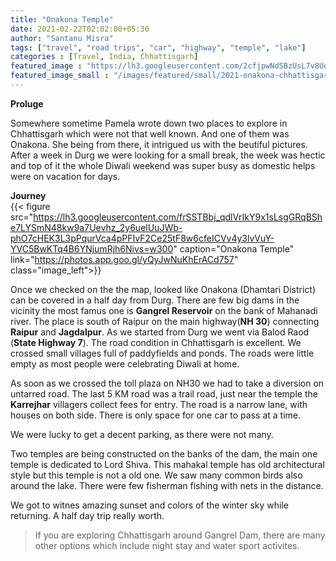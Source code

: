 ```yaml
---
title: "Onakona Temple"
date: 2021-02-22T02:02:00+05:30
author: "Santanu Misra"
tags: ["travel", "road trips", "car", "highway", "temple", "lake"]
categories : [Travel, India, Chhattisgarh]
featured_image : "https://lh3.googleusercontent.com/2cfjpwNdSBzUsL7v8UqGnJ0mH7tY0EB2vlRfBjswJRx4ZWgJAqzN7uZYtf3R0IE0VkJoLIRX5UxP8v6lDoE-QbITkvNEBzn7ECNZacKKj_rAIf6ovBHrzqu-EOxIGuPjBGzJcAKnCLU"
featured_image_small : "/images/featured/small/2021-onakona-chhattisgarh.jpg"
---
```

**Proluge**  

Somewhere sometime Pamela wrote down two places to explore in Chhattisgarh which were not that well known. And one of them was Onakona. She being from there, it intrigued us with the beutiful pictures. After a week in Durg we were looking for a small break, the week was hectic and  top of it the whole Diwali weekend was super busy as domestic helps were on vacation for days. 

**Journey**  
{{< figure src="https://lh3.googleusercontent.com/frSSTBbj_qdlVrIkY9x1sLsgGRqBShe7LYSmN48kw9a7Uevhz_2y6uelUuJWb-phO7cHEK3L3pPqurVca4pPFIvF2Ce25tF8w6cfeICVv4y3lvVuY-YVC5BwKTq4B6YNjumRjh6Nivs=w300" caption="Onakona Temple" link="https://photos.app.goo.gl/yQyJwNuKhErACd757" class="image_left">}} 

Once we checked on the the map, looked like Onakona (Dhamtari District) can be covered in a half day from Durg. There are few  big dams in the vicinity the most famus one is **Gangrel Reservoir** on the bank of Mahanadi river.  The place is south of Raipur on the main highway(**NH 30**) connecting **Raipur** and **Jagdalpur**.  As we started from Durg we went via Balod Raod (**State Highway 7**). The road condition in Chhattisgarh is excellent. We crossed small villages full of paddyfields and ponds. The roads were little empty as most people were celebrating Diwali at home. 

As soon as we crossed the toll plaza on NH30 we had to take a diversion on untarred road.  The last 5 KM road was a trail road, just near the temple the **Karrejhar** villagers collect fees for entry. The road is a narrow lane, with houses on both side. There is only space for one car to pass at a time. 

We were lucky to get a decent parking, as there were not many.  

Two temples are being constructed on the banks of the dam, the main one temple is dedicated to Lord Shiva. This mahakal temple has old architectural style but this temple is not a old one. We saw many common birds also around the lake. There were few fisherman fishing with nets in the distance.  

We got to witnes amazing sunset and colors of the winter sky while returning. A half day trip really worth.  

>If you are exploring Chhattisgarh around Gangrel Dam, there are many other options which include night stay and water sport activites.  




